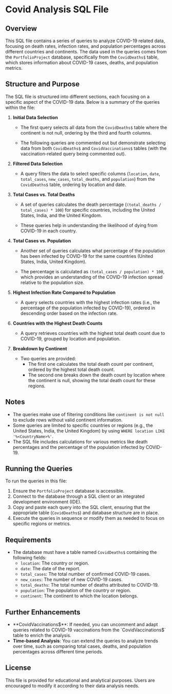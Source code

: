 # Covid Analysis SQL File

## Overview

This SQL file contains a series of queries to analyze COVID-19 related data, focusing on death rates, infection rates, and population percentages across different countries and continents. The data used in the queries comes from the `PortfolioProject` database, specifically from the `CovidDeaths$` table, which stores information about COVID-19 cases, deaths, and population metrics.

## Structure and Purpose

The SQL file is structured into different sections, each focusing on a specific aspect of the COVID-19 data. Below is a summary of the queries within the file:

1. **Initial Data Selection**
    - The first query selects all data from the `CovidDeaths$` table where the continent is not null, ordering by the third and fourth columns.
    
    - The following queries are commented out but demonstrate selecting data from both `CovidDeaths$` and `CovidVaccinations$` tables (with the vaccination-related query being commented out).

2. **Filtered Data Selection**
    - A query filters the data to select specific columns (`location`, `date`, `total_cases`, `new_cases`, `total_deaths`, and `population`) from the `CovidDeaths$` table, ordering by location and date.

3. **Total Cases vs. Total Deaths**
    - A set of queries calculates the death percentage (`(total_deaths / total_cases) * 100`) for specific countries, including the United States, India, and the United Kingdom.
    
    - These queries help in understanding the likelihood of dying from COVID-19 in each country.

4. **Total Cases vs. Population**
    - Another set of queries calculates what percentage of the population has been infected by COVID-19 for the same countries (United States, India, United Kingdom).
    
    - The percentage is calculated as `(total_cases / population) * 100`, which provides an understanding of the COVID-19 infection spread relative to the population size.

5. **Highest Infection Rate Compared to Population**
    - A query selects countries with the highest infection rates (i.e., the percentage of the population infected by COVID-19), ordered in descending order based on the infection rate.

6. **Countries with the Highest Death Counts**
    - A query retrieves countries with the highest total death count due to COVID-19, grouped by location and population.

7. **Breakdown by Continent**
    - Two queries are provided:
        - The first one calculates the total death count per continent, ordered by the highest total death count.
        - The second one breaks down the death count by location where the continent is null, showing the total death count for these regions.

## Notes

- The queries make use of filtering conditions like `continent is not null` to exclude rows without valid continent information.
- Some queries are limited to specific countries or regions (e.g., the United States, India, the United Kingdom) by using `WHERE location LIKE '%<CountryName>%'`.
- The SQL file includes calculations for various metrics like death percentages and the percentage of the population infected by COVID-19.

## Running the Queries

To run the queries in this file:

1. Ensure the `PortfolioProject` database is accessible.
2. Connect to the database through a SQL client or an integrated development environment (IDE).
3. Copy and paste each query into the SQL client, ensuring that the appropriate table (`CovidDeaths$`) and database structure are in place.
4. Execute the queries in sequence or modify them as needed to focus on specific regions or metrics.

## Requirements

- The database must have a table named `CovidDeaths$` containing the following fields:
    - `location`: The country or region.
    - `date`: The date of the report.
    - `total_cases`: The total number of confirmed COVID-19 cases.
    - `new_cases`: The number of new COVID-19 cases.
    - `total_deaths`: The total number of deaths attributed to COVID-19.
    - `population`: The population of the country or region.
    - `continent`: The continent to which the location belongs.

## Further Enhancements

- **CovidVaccinations$**: If needed, you can uncomment and adapt queries related to COVID-19 vaccinations from the `CovidVaccinations$` table to enrich the analysis.
- **Time-based Analysis**: You can extend the queries to analyze trends over time, such as comparing total cases, deaths, and population percentages across different time periods.

## License

This file is provided for educational and analytical purposes. Users are encouraged to modify it according to their data analysis needs.
